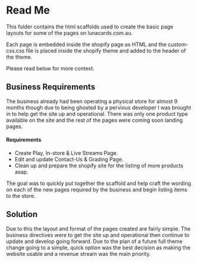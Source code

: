 # Read Me
This folder contains the html scaffolds used to create the basic page layouts for some of the pages on lunacards.com.au.

Each page is embedded inside the shopify page as HTML and the custom-css.css file is placed inside the shopify theme and added to the header of the theme.

Please read below for more context.

## Business Requirements
The business already had been operating a physical store for almost 9 months though due to being ghosted by a pervious developer I was brought in to help get the site up and operational. There was only one product type available on the site and the rest of the pages were coming soon landing pages.

#### Requirements
- Create Play, In-store & Live Streams Page.
- Edit and update Contact-Us & Grading Page.
- Clean up and prepare the shopify site for the listing of more products asap.

The goal was to quickly put together the scaffold and help craft the wording on each of the new pages required by the business and begin listing items to the store.

## Solution
Due to this the layout and format of the pages created are fairly simple. The business directives were to get the site up and operational then continue to update and develop going forward. Due to the plan of a future full theme change going to a simple, quick option was the best decision as making the website usable and a revenue stream was the main priority.

